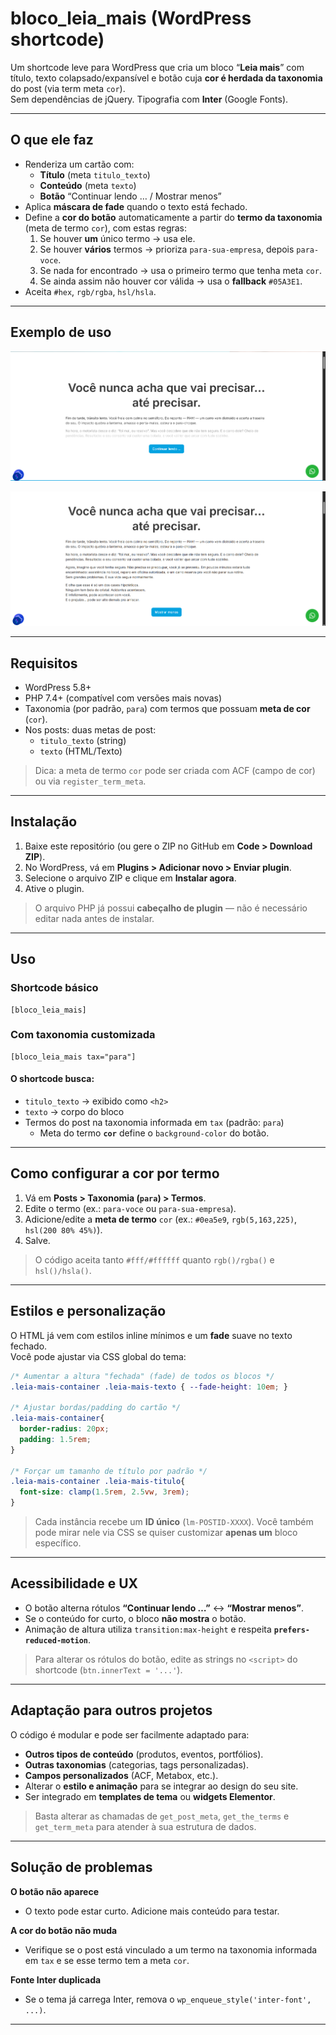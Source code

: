 # bloco_leia_mais (WordPress shortcode)

Um shortcode leve para WordPress que cria um bloco “**Leia mais**” com título, texto colapsado/expansível e botão cuja **cor é herdada da taxonomia** do post (via term meta `cor`).  
Sem dependências de jQuery. Tipografia com **Inter** (Google Fonts).

---

## O que ele faz

- Renderiza um cartão com:
  - **Título** (meta `titulo_texto`)
  - **Conteúdo** (meta `texto`)
  - **Botão** “Continuar lendo … / Mostrar menos”
- Aplica **máscara de fade** quando o texto está fechado.
- Define a **cor do botão** automaticamente a partir do **termo da taxonomia** (meta de termo `cor`), com estas regras:
  1. Se houver **um** único termo → usa ele.
  2. Se houver **vários** termos → prioriza `para-sua-empresa`, depois `para-voce`.
  3. Se nada for encontrado → usa o primeiro termo que tenha meta `cor`.
  4. Se ainda assim não houver cor válida → usa o **fallback** `#05A3E1`.
- Aceita `#hex`, `rgb/rgba`, `hsl/hsla`.

---

## Exemplo de uso

![Demonstração do efeito "Leia Mais fechado"](assets/fechado.png)

![Demonstração do efeito "Leia Mais aberto"](assets/aberto.png)

---

## Requisitos

- WordPress 5.8+  
- PHP 7.4+ (compatível com versões mais novas)  
- Taxonomia (por padrão, `para`) com termos que possuam **meta de cor** (`cor`).  
- Nos posts: duas metas de post:  
  - `titulo_texto` (string)  
  - `texto` (HTML/Texto)

> Dica: a meta de termo `cor` pode ser criada com ACF (campo de cor) ou via `register_term_meta`.

---

## Instalação

1. Baixe este repositório (ou gere o ZIP no GitHub em **Code > Download ZIP**).
2. No WordPress, vá em **Plugins > Adicionar novo > Enviar plugin**.
3. Selecione o arquivo ZIP e clique em **Instalar agora**.
4. Ative o plugin.

> O arquivo PHP já possui **cabeçalho de plugin** — não é necessário editar nada antes de instalar.

---

## Uso

### Shortcode básico
```text
[bloco_leia_mais]
```

### Com taxonomia customizada
```text
[bloco_leia_mais tax="para"]
```

#### O shortcode busca:
- `titulo_texto` → exibido como `<h2>`
- `texto` → corpo do bloco
- Termos do post na taxonomia informada em `tax` (padrão: `para`)
  - Meta do termo **`cor`** define o `background-color` do botão.

---

## Como configurar a cor por termo

1. Vá em **Posts > Taxonomia (`para`) > Termos**.  
2. Edite o termo (ex.: `para-voce` ou `para-sua-empresa`).  
3. Adicione/edite a **meta de termo** `cor` (ex.: `#0ea5e9`, `rgb(5,163,225)`, `hsl(200 80% 45%)`).  
4. Salve.

> O código aceita tanto `#fff/#ffffff` quanto `rgb()/rgba()` e `hsl()/hsla()`.

---

## Estilos e personalização

O HTML já vem com estilos inline mínimos e um **fade** suave no texto fechado.  
Você pode ajustar via CSS global do tema:

```css
/* Aumentar a altura "fechada" (fade) de todos os blocos */
.leia-mais-container .leia-mais-texto { --fade-height: 10em; }

/* Ajustar bordas/padding do cartão */
.leia-mais-container{
  border-radius: 20px;
  padding: 1.5rem;
}

/* Forçar um tamanho de título por padrão */
.leia-mais-container .leia-mais-titulo{
  font-size: clamp(1.5rem, 2.5vw, 3rem);
}
```

> Cada instância recebe um **ID único** (`lm-POSTID-XXXX`). Você também pode mirar nele via CSS se quiser customizar **apenas um** bloco específico.

---

## Acessibilidade e UX

- O botão alterna rótulos **“Continuar lendo …”** ↔ **“Mostrar menos”**.
- Se o conteúdo for curto, o bloco **não mostra** o botão.
- Animação de altura utiliza `transition:max-height` e respeita **`prefers-reduced-motion`**.

> Para alterar os rótulos do botão, edite as strings no `<script>` do shortcode (`btn.innerText = '...'`).

---

## Adaptação para outros projetos

O código é modular e pode ser facilmente adaptado para:
- **Outros tipos de conteúdo** (produtos, eventos, portfólios).
- **Outras taxonomias** (categorias, tags personalizadas).
- **Campos personalizados** (ACF, Metabox, etc.).
- Alterar o **estilo e animação** para se integrar ao design do seu site.
- Ser integrado em **templates de tema** ou **widgets Elementor**.

> Basta alterar as chamadas de `get_post_meta`, `get_the_terms` e `get_term_meta` para atender à sua estrutura de dados.

---

## Solução de problemas

**O botão não aparece**  
- O texto pode estar curto. Adicione mais conteúdo para testar.

**A cor do botão não muda**  
- Verifique se o post está vinculado a um termo na taxonomia informada em `tax` e se esse termo tem a meta `cor`.

**Fonte Inter duplicada**  
- Se o tema já carrega Inter, remova o `wp_enqueue_style('inter-font', ...)`.

---